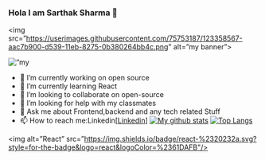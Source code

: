 ### Hola I am Sarthak Sharma 👋

<img src=”https://userimages.githubusercontent.com/75753187/123358567-aac7b900-d539-11eb-8275-0b380264bb4c.png" alt=”my banner”>
<p align=”center”>
<img width=”200" height=”200" src=”https://user-images.githubusercontent.com/75753187/123358567-aac7b900-d539-11eb-8275-0b380264bb4c.png" alt=”my banner”>
</p>


- 🔭 I’m currently working on open source
- 🌱 I’m currently learning React
- 👯 I’m looking to collaborate on open-source
- 🤔 I’m looking for help with my classmates
- 💬 Ask me about Frontend,backend and any tech related Stuff
- 📫 How to reach me:Linkedin[<a href="https://www.linkedin.com/in/sarthak-sharma-671a491a6/">Linkedin</a>]
[![My github stats](https://github-readme-stats.vercel.app/api?username=sarthak31122000)](https://github.com/sarthak31122000)
[![Top Langs](https://github-readme-stats.vercel.app/api/top-langs/?username=sarthak31122000&layout=compact)](https://github.com/sarthak31122000)

<img alt=”React” src=”https://img.shields.io/badge/react-%2320232a.svg?style=for-the-badge&logo=react&logoColor=%2361DAFB"/>

